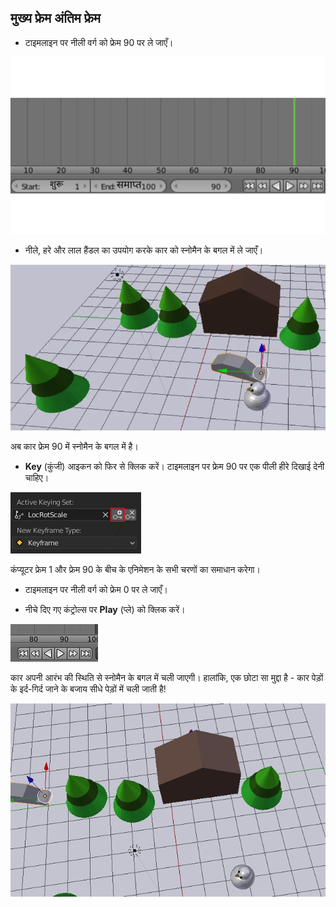 ## मुख्य फ्रेम अंतिम फ्रेम

+ टाइमलाइन पर नीली वर्ग को फ्रेम 90 पर ले जाएँ।

![Frame 90 set on timeline within Marker settings](images/blender-frame-90.png)

+ नीले, हरे और लाल हैंडल का उपयोग करके कार को स्नोमैन के बगल में ले जाएँ।

![Objects within an animation inckuding, trees, a house,and a car next to a snowman](images/blender-car-nexto-snowman.png)

अब कार फ्रेम 90 में स्नोमैन के बगल में है।

+ **Key** (कुंजी) आइकन को फिर से क्लिक करें। टाइमलाइन पर फ्रेम 90 पर एक पीली हीरे दिखाई देनी चाहिए।

![Small key icon on LocRotScale menu option](images/blender-key-plus.png)

कंप्यूटर फ्रेम 1 और फ्रेम 90 के बीच के एनिमेशन के सभी चरणों का समाधान करेगा।

+ टाइमलाइन पर नीली वर्ग को फ्रेम 0 पर ले जाएँ।

+ नीचे दिए गए कंट्रोल्स पर **Play** (प्ले) को क्लिक करें।

![Press play button highlighted in a row of button controls](images/blender-play.png)

कार अपनी आरंभ की स्थिति से स्नोमैन के बगल में चली जाएगी। हालांकि, एक छोटा सा मुद्दा है - कार पेड़ों के इर्द-गिर्द जाने के बजाय सीधे पेड़ों में चली जाती है!

![Animation showing a car driving through trees](images/drive-through-trees.gif)